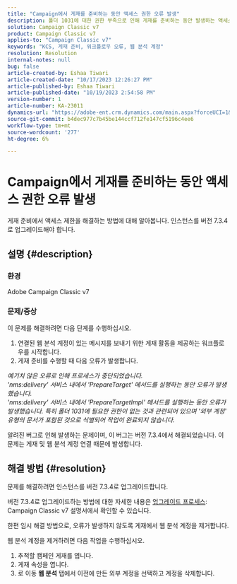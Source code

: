 ```yaml
---
title: "Campaign에서 게재를 준비하는 동안 액세스 권한 오류 발생"
description: 폴더 1031에 대한 권한 부족으로 인해 게재를 준비하는 동안 발생하는 액세스 오류를 해결하는 방법에 대해 알아봅니다.
solution: Campaign Classic v7
product: Campaign Classic v7
applies-to: "Campaign Classic v7"
keywords: "KCS, 게재 준비, 워크플로우 오류, 웹 분석 계정"
resolution: Resolution
internal-notes: null
bug: false
article-created-by: Eshaa Tiwari
article-created-date: "10/17/2023 12:26:27 PM"
article-published-by: Eshaa Tiwari
article-published-date: "10/19/2023 2:54:58 PM"
version-number: 1
article-number: KA-23011
dynamics-url: "https://adobe-ent.crm.dynamics.com/main.aspx?forceUCI=1&pagetype=entityrecord&etn=knowledgearticle&id=49e2f862-e86c-ee11-8df0-6045bd006a22"
source-git-commit: b4dec977c7b45be144ccf712fe147cf5196c4ee6
workflow-type: tm+mt
source-wordcount: '277'
ht-degree: 6%

---
```


# Campaign에서 게재를 준비하는 동안 액세스 권한 오류 발생


게재 준비에서 액세스 제한을 해결하는 방법에 대해 알아봅니다. 인스턴스를 버전 7.3.4로 업그레이드해야 합니다.

## 설명 {#description}


### 환경

Adobe Campaign Classic v7

### 문제/증상

이 문제를 해결하려면 다음 단계를 수행하십시오.

1. 연결된 웹 분석 계정이 있는 메시지를 보내기 위한 게재 활동을 제공하는 워크플로우를 시작합니다.
2. 게재 준비를 수행할 때 다음 오류가 발생합니다.


*예기치 않은 오류로 인해 프로세스가 중단되었습니다.
<br>&#39;nms:delivery&#39; 서비스 내에서 &#39;PrepareTarget&#39; 메서드를 실행하는 동안 오류가 발생했습니다. 
<br>&#39;nms:delivery&#39; 서비스 내에서 &#39;PrepareTargetImpl&#39; 메서드를 실행하는 동안 오류가 발생했습니다. 특히 폴더 1031에 필요한 권한이 없는 것과 관련되어 있으며 &#39;외부 계정&#39; 유형의 문서가 포함된 것으로 식별되어 작업이 완료되지 않습니다.*

알려진 버그로 인해 발생하는 문제이며, 이 버그는 버전 7.3.4에서 해결되었습니다. 이 문제는 게재 및 웹 분석 계정 연결 때문에 발생합니다.




## 해결 방법 {#resolution}


문제를 해결하려면 인스턴스를 버전 7.3.4로 업그레이드합니다.

버전 7.3.4로 업그레이드하는 방법에 대한 자세한 내용은 [업그레이드 프로세스](https://experienceleague.adobe.com/docs/campaign-classic/using/getting-started/starting-with-adobe-campaign/faq/faq-build-upgrade.html?lang=en): Campaign Classic v7 설명서에서 확인할 수 있습니다.

한편 임시 해결 방법으로, 오류가 발생하지 않도록 게재에서 웹 분석 계정을 제거합니다.

웹 분석 계정을 제거하려면 다음 작업을 수행하십시오.

1. 추적할 캠페인 게재를 엽니다.
2. 게재 속성을 엽니다.
3. 로 이동 <b>웹 분석</b> 탭에서 이전에 만든 외부 계정을 선택하고 계정을 삭제합니다.

